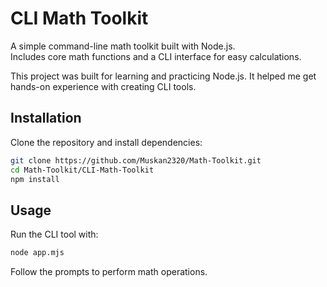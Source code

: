# CLI Math Toolkit

A simple command-line math toolkit built with Node.js.  
Includes core math functions and a CLI interface for easy calculations.

This project was built for learning and practicing Node.js.
It helped me get hands-on experience with creating CLI tools.

## Installation

Clone the repository and install dependencies:

```bash
git clone https://github.com/Muskan2320/Math-Toolkit.git
cd Math-Toolkit/CLI-Math-Toolkit
npm install
```

## Usage

Run the CLI tool with:

```bash
node app.mjs
```

Follow the prompts to perform math operations.